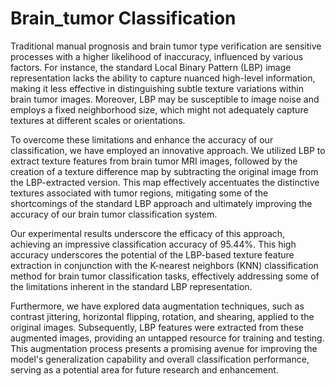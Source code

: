 # Brain_tumor Classification
Traditional manual prognosis and brain tumor type verification are sensitive processes with a higher likelihood of inaccuracy, influenced by various factors. For instance, the standard Local Binary Pattern (LBP) image representation lacks the ability to capture nuanced high-level information, making it less effective in distinguishing subtle texture variations within brain tumor images. Moreover, LBP may be susceptible to image noise and employs a fixed neighborhood size, which might not adequately capture textures at different scales or orientations.

To overcome these limitations and enhance the accuracy of our classification, we have employed an innovative approach. We utilized LBP to extract texture features from brain tumor MRI images, followed by the creation of a texture difference map by subtracting the original image from the LBP-extracted version. This map effectively accentuates the distinctive textures associated with tumor regions, mitigating some of the shortcomings of the standard LBP approach and ultimately improving the accuracy of our brain tumor classification system.

Our experimental results underscore the efficacy of this approach, achieving an impressive classification accuracy of 95.44%. This high accuracy underscores the potential of the LBP-based texture feature extraction in conjunction with the K-nearest neighbors (KNN) classification method for brain tumor classification tasks, effectively addressing some of the limitations inherent in the standard LBP representation.

Furthermore, we have explored data augmentation techniques, such as contrast jittering, horizontal flipping, rotation, and shearing, applied to the original images. Subsequently, LBP features were extracted from these augmented images, providing an untapped resource for training and testing. This augmentation process presents a promising avenue for improving the model's generalization capability and overall classification performance, serving as a potential area for future research and enhancement.
